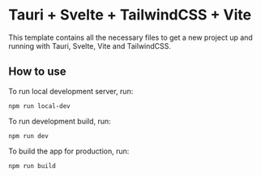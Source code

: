 # Tauri + Svelte + TailwindCSS + Vite

This template contains all the necessary files to get a new project up and running with Tauri, Svelte, Vite and
TailwindCSS.

## How to use

To run local development server, run:

```
npm run local-dev
```

To run development build, run:

```
npm run dev
```

To build the app for production, run:

```
npm run build
```